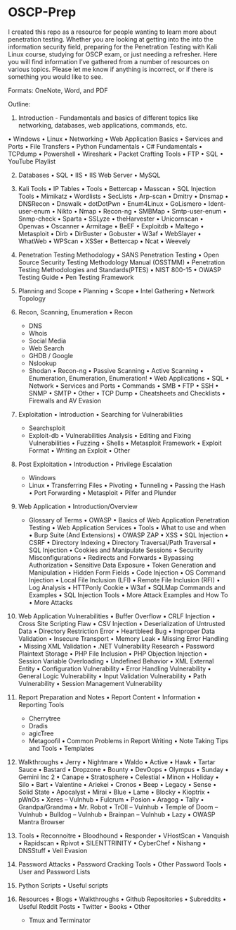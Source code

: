 # OSCP-Prep
I created this repo as a resource for people wanting to learn more about penetration testing. Whether you are looking at getting into the into the information security field, preparing for the Penetration Testing with Kali Linux course, studying for OSCP exam, or just needing a refresher. Here you will find information I’ve gathered from a number of resources on various topics.  Please let me know if anything is incorrect, or if there is something you would like to see. 

Formats: OneNote, Word, and PDF

Outline:
1. Introduction - Fundamentals and basics of different topics like networking, databases, web applications, commands, etc.

•	Windows
•	Linux
•	Networking
•	Web Application Basics
•	Services and Ports
•	File Transfers
•	Python Fundamentals
•	C# Fundamentals
•	TCPdump
•	Powershell
•	Wireshark
•	Packet Crafting Tools
•	FTP
•	SQL
•	YouTube Playlist 

2.	Databases
•	SQL
•	IIS
•	IIS Web Server
•	MySQL

3.	Kali Tools
•	IP Tables
•	Tools
•	Bettercap
•	Masscan
•	SQL Injection Tools
•	Mimikatz
•	Wordlists
•	SecLists
•	Arp-scan
•	Dmitry
•	Dnsmap
•	DNSRecon
•	Dnswalk
•	dotDotPwn
•	Enum4Linux
•	GoLismero
•	Ident-user-enum
•	Nikto
•	Nmap
•	Recon-ng
•	SMBMap
•	Smtp-user-enum
•	Snmp-check
•	Sparta
•	SSLyze
•	theHarvester
•	Unicornscan
•	Openvas
•	Oscanner
•	Armitage
•	BeEF
•	Exploitdb
•	Maltego
•	Metasploit
•	Dirb
•	DirBuster
•	Gobuster
•	W3af
•	WebSlayer
•	WhatWeb
•	WPScan
•	XSSer
•	Bettercap
•	Ncat
•	Weevely

4.	Penetration Testing Methodology
•	SANS Penetration Testing
•	Open Source Security Testing Methodology Manual (OSSTMM)
•	Penetration Testing Methodologies and Standards(PTES)
•	NIST 800-15 
•	OWASP Testing Guide
•	Pen Testing Framework

5.	Planning and Scope
•	Planning
•	Scope
•	Intel Gathering
•	Network Topology

6.	Recon, Scanning, Enumeration
•	Recon
    - DNS
    - Whois
    - Social Media
    - Web Search
    - GHDB / Google
    - Nslookup
    - Shodan
•	Recon-ng
•	Passive Scanning
•	Active Scanning
•	Enumeration, Enumeration, Enumeration!
•	Web Applications
•	SQL
•	Network
•	Services and Ports
•	Commands
•	SMB
•	FTP
•	SSH
•	SNMP
•	SMTP
•	Other
•	TCP Dump
•	Cheatsheets and Checklists
•	Firewalls and AV Evasion

7.	Exploitation
•	Introduction
•	Searching for Vulnerabilities
    -	Searchsploit
    -	Exploit-db
•	Vulnerabilities Analysis
•	Editing and Fixing Vulnerabilities
•	Fuzzing
•	Shells
•	Metasploit Framework
•	Exploit Format
•	Writing an Exploit
•	Other

8.	Post Exploitation
•	Introduction
•	Privilege Escalation
    -	Windows
    -	Linux
•	Transferring Files
•	Pivoting
•	Tunneling
•	Passing the Hash
•	Port Forwarding
•	Metasploit
•	Pilfer and Plunder

9.	Web Application 
•	Introduction/Overview
    -	Glossary of Terms
•	OWASP
•	Basics of Web Application Penetration Testing
•	Web Application Services
•	Tools
•	What to use and when
•	Burp Suite (And Extensions)
•	OWASP ZAP
•	XSS
•	SQL Injection
•	CSRF
•	Directory Indexing
•	Directory Traversal/Path Traversal
•	SQL Injection
•	Cookies and Manipulate Sessions
•	Security Misconfigurations
•	Redirects and Forwards
•	Bypassing Authorization
•	Sensitive Data Exposure
•	Token Generation and Manipulation
•	Hidden Form Fields
•	Code Injection
•	OS Command Injection
•	Local File Inclusion (LFI)
•	Remote File Inclusion (RFI)
•	Log Analysis
•	HTTPonly Cookie
•	W3af
•	SQLMap Commands and Examples
•	SQL Injection Tools
•	More Attack Examples and How To
•	More Attacks

10.	Web Application Vulnerabilities
•	Buffer Overflow
•	CRLF Injection
•	Cross Site Scripting Flaw
•	CSV Injection
•	Deserialization of Untrusted Data
•	Directory Restriction Error
•	Heartbleed Bug
•	Improper Data Validation
•	Insecure Transport
•	Memory Leak
•	Missing Error Handling
•	Missing XML Validation
•	.NET Vulnerability Research
•	Password Plaintext Storage
•	PHP File Inclusion
•	PHP Objection Injection
•	Session Variable Overloading
•	Undefined Behavior
•	XML External Entity
•	Configuration Vulnerability
•	Error Handling Vulnerability
•	General Logic Vulnerability
•	Input Validation Vulnerability
•	Path Vulnerability
•	Session Management Vulnerability

11.	Report Preparation and Notes
•	Report Content
•	Information
•	Reporting Tools
    - Cherrytree
    - Dradis
    - agicTree
    - Metagoofil
•	Common Problems in Report Writing
•	Note Taking Tips and Tools
•	Templates

12.	Walkthroughs
•	Jerry
•	Nightmare
•	Waldo
•	Active
•	Hawk
•	Tartar Sauce
•	Bastard
•	Dropzone
•	Bounty
•	DevOops
•	Olympus
•	Sunday
•	Gemini Inc 2
•	Canape
•	Stratosphere
•	Celestial
•	Minon
•	Holiday
•	Silo
•	Bart
•	Valentine
•	Ariekei
•	Cronos
•	Beep
•	Legacy
•	Sense
•	Solid State
•	Apocalyst
•	Mirai
•	Blue
•	Lame
•	Blocky
•	Kioptrix
•	pWnOs
•	Xeres – Vulnhub
•	Fulcrum
•	Posion
•	Aragog
•	Tally
•	Grandpa/Grandma
•	Mr. Robot
•	TrOll – Vulnhub
•	Temple of Doom – Vulnhub
•	Bulldog – Vulnhub
•	Brainpan – Vulnhub
•	Lazy
•	OWASP Mantra Browser

13.	Tools
•	Reconnoitre
•	Bloodhound
•	Responder
•	VHostScan
•	Vanquish
•	Rapidscan
•	Rpivot
•	SILENTTRINITY
•	CyberChef
•	Nishang
•	DNSStuff
• Veil Evasion

14.	Password Attacks
•	Password Cracking Tools
•	Other Password Tools
•	User and Password Lists

15.	Python Scripts
•	Useful scripts

16.	Resources
•	Blogs
•	Walkthroughs
•	Github Repositories
•	Subreddits
•	Useful Reddit Posts
•	Twitter
•	Books
•	Other
    -	Tmux and Terminator



